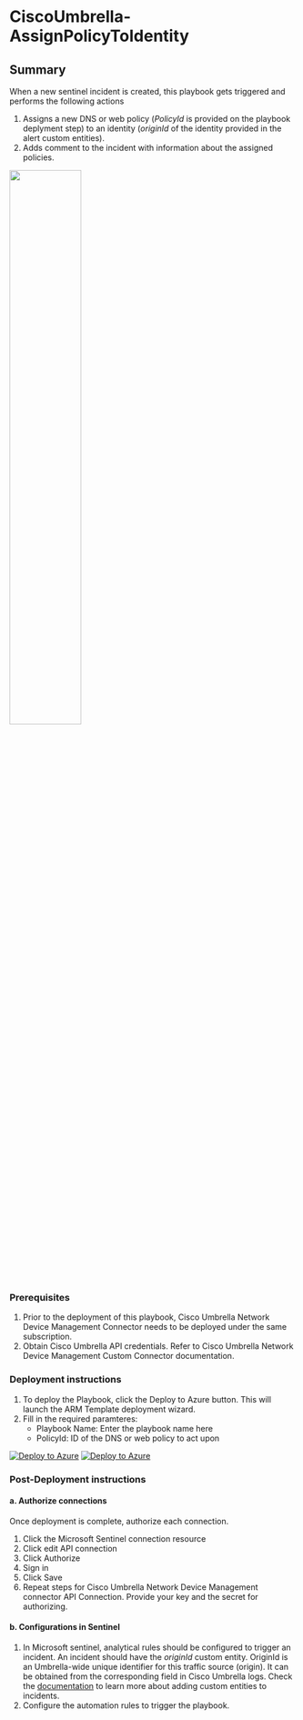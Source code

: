 # CiscoUmbrella-AssignPolicyToIdentity

## Summary

When a new sentinel incident is created, this playbook gets triggered and performs the following actions

1. Assigns a new DNS or web policy (*PolicyId* is provided on the playbook deplyment step) to an identity (*originId* of the identity provided in the alert custom entities).
2. Adds comment to the incident with information about the assigned policies.

<img src="./playbook_screenshot.png" width="50%"/><br>

### Prerequisites

1. Prior to the deployment of this playbook, Cisco Umbrella Network Device Management Connector needs to be deployed under the same subscription.
2. Obtain Cisco Umbrella API credentials. Refer to Cisco Umbrella Network Device Management Custom Connector documentation.

### Deployment instructions

1. To deploy the Playbook, click the Deploy to Azure button. This will launch the ARM Template deployment wizard.
2. Fill in the required paramteres:
    * Playbook Name: Enter the playbook name here
    * PolicyId: ID of the DNS or web policy to act upon

[![Deploy to Azure](https://aka.ms/deploytoazurebutton)](https://portal.azure.com/#create/Microsoft.Template/uri/https%3A%2F%2Fraw.githubusercontent.com%2FAzure%2FAzure-Sentinel%2Fmaster%2FSolutions%2FCiscoUmbrella%2FPlaybooksk%2FPlaybooks%2FCiscoUmbrella-AssignPolicyToIdentity%2Fazuredeploy.json) [![Deploy to Azure](https://aka.ms/deploytoazuregovbutton)](https://portal.azure.us/#create/Microsoft.Template/uri/https%3A%2F%2Fraw.githubusercontent.com%2FAzure%2FAzure-Sentinel%2Fmaster%2FSolutions%2FCiscoUmbrella%2FPlaybooks%2FPlaybooks%2FCiscoUmbrella-AssignPolicyToIdentity%2Fazuredeploy.json)

### Post-Deployment instructions

#### a. Authorize connections

Once deployment is complete, authorize each connection.

1. Click the Microsoft Sentinel connection resource
2. Click edit API connection
3. Click Authorize
4. Sign in
5. Click Save
6. Repeat steps for Cisco Umbrella Network Device Management connector API Connection. Provide your key and the secret for authorizing.

#### b. Configurations in Sentinel

1. In Microsoft sentinel, analytical rules should be configured to trigger an incident. An incident should have the *originId* custom entity. OriginId is an Umbrella-wide unique identifier for this traffic source (origin). It can be obtained from the corresponding field in Cisco Umbrella logs. Check the [documentation](https://docs.microsoft.com/azure/sentinel/surface-custom-details-in-alerts) to learn more about adding custom entities to incidents.
2. Configure the automation rules to trigger the playbook.
